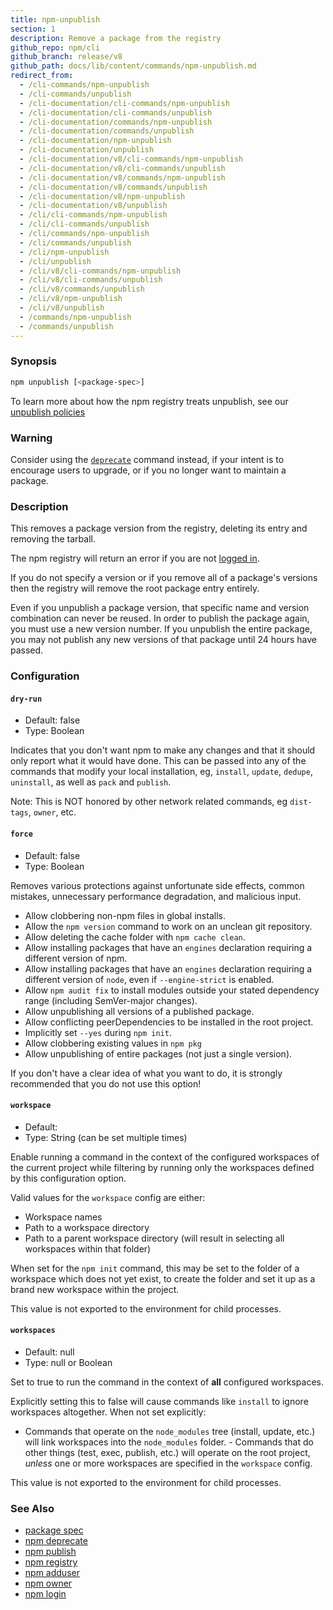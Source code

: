 ```yaml
---
title: npm-unpublish
section: 1
description: Remove a package from the registry
github_repo: npm/cli
github_branch: release/v8
github_path: docs/lib/content/commands/npm-unpublish.md
redirect_from:
  - /cli-commands/npm-unpublish
  - /cli-commands/unpublish
  - /cli-documentation/cli-commands/npm-unpublish
  - /cli-documentation/cli-commands/unpublish
  - /cli-documentation/commands/npm-unpublish
  - /cli-documentation/commands/unpublish
  - /cli-documentation/npm-unpublish
  - /cli-documentation/unpublish
  - /cli-documentation/v8/cli-commands/npm-unpublish
  - /cli-documentation/v8/cli-commands/unpublish
  - /cli-documentation/v8/commands/npm-unpublish
  - /cli-documentation/v8/commands/unpublish
  - /cli-documentation/v8/npm-unpublish
  - /cli-documentation/v8/unpublish
  - /cli/cli-commands/npm-unpublish
  - /cli/cli-commands/unpublish
  - /cli/commands/npm-unpublish
  - /cli/commands/unpublish
  - /cli/npm-unpublish
  - /cli/unpublish
  - /cli/v8/cli-commands/npm-unpublish
  - /cli/v8/cli-commands/unpublish
  - /cli/v8/commands/unpublish
  - /cli/v8/npm-unpublish
  - /cli/v8/unpublish
  - /commands/npm-unpublish
  - /commands/unpublish
---
```


### Synopsis

```bash
npm unpublish [<package-spec>]
```

To learn more about how the npm registry treats unpublish, see our <a
href="https://docs.npmjs.com/policies/unpublish" target="_blank"
rel="noopener noreferrer"> unpublish policies</a>

### Warning

Consider using the [`deprecate`](/cli/v8/commands/npm-deprecate) command instead,
if your intent is to encourage users to upgrade, or if you no longer
want to maintain a package.

### Description

This removes a package version from the registry, deleting its entry and
removing the tarball.

The npm registry will return an error if you are not [logged
in](/cli/v8/commands/npm-adduser).

If you do not specify a version or if you remove all of a package's
versions then the registry will remove the root package entry entirely.

Even if you unpublish a package version, that specific name and version
combination can never be reused. In order to publish the package again,
you must use a new version number. If you unpublish the entire package,
you may not publish any new versions of that package until 24 hours have
passed.

### Configuration

#### `dry-run`

* Default: false
* Type: Boolean

Indicates that you don't want npm to make any changes and that it should
only report what it would have done. This can be passed into any of the
commands that modify your local installation, eg, `install`, `update`,
`dedupe`, `uninstall`, as well as `pack` and `publish`.

Note: This is NOT honored by other network related commands, eg `dist-tags`,
`owner`, etc.

#### `force`

* Default: false
* Type: Boolean

Removes various protections against unfortunate side effects, common
mistakes, unnecessary performance degradation, and malicious input.

* Allow clobbering non-npm files in global installs.
* Allow the `npm version` command to work on an unclean git repository.
* Allow deleting the cache folder with `npm cache clean`.
* Allow installing packages that have an `engines` declaration requiring a
  different version of npm.
* Allow installing packages that have an `engines` declaration requiring a
  different version of `node`, even if `--engine-strict` is enabled.
* Allow `npm audit fix` to install modules outside your stated dependency
  range (including SemVer-major changes).
* Allow unpublishing all versions of a published package.
* Allow conflicting peerDependencies to be installed in the root project.
* Implicitly set `--yes` during `npm init`.
* Allow clobbering existing values in `npm pkg`
* Allow unpublishing of entire packages (not just a single version).

If you don't have a clear idea of what you want to do, it is strongly
recommended that you do not use this option!

#### `workspace`

* Default:
* Type: String (can be set multiple times)

Enable running a command in the context of the configured workspaces of the
current project while filtering by running only the workspaces defined by
this configuration option.

Valid values for the `workspace` config are either:

* Workspace names
* Path to a workspace directory
* Path to a parent workspace directory (will result in selecting all
  workspaces within that folder)

When set for the `npm init` command, this may be set to the folder of a
workspace which does not yet exist, to create the folder and set it up as a
brand new workspace within the project.

This value is not exported to the environment for child processes.

#### `workspaces`

* Default: null
* Type: null or Boolean

Set to true to run the command in the context of **all** configured
workspaces.

Explicitly setting this to false will cause commands like `install` to
ignore workspaces altogether. When not set explicitly:

- Commands that operate on the `node_modules` tree (install, update, etc.)
will link workspaces into the `node_modules` folder. - Commands that do
other things (test, exec, publish, etc.) will operate on the root project,
_unless_ one or more workspaces are specified in the `workspace` config.

This value is not exported to the environment for child processes.

### See Also

* [package spec](/cli/v8/using-npm/package-spec)
* [npm deprecate](/cli/v8/commands/npm-deprecate)
* [npm publish](/cli/v8/commands/npm-publish)
* [npm registry](/cli/v8/using-npm/registry)
* [npm adduser](/cli/v8/commands/npm-adduser)
* [npm owner](/cli/v8/commands/npm-owner)
* [npm login](/cli/v8/commands/npm-adduser)
